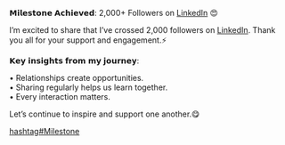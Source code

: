 𝗠𝗶𝗹𝗲𝘀𝘁𝝾𝗻𝗲 𝝖𝗰𝗵𝗶𝗲𝘃𝗲𝗱: 2,000+ Followers on [LinkedIn](https://www.linkedin.com/company/linkedin/) 😍  
  
I’m excited to share that I’ve crossed 2,000 followers on [LinkedIn](https://www.linkedin.com/company/linkedin/). Thank you all for your support and engagement.⚡  
  
𝗞𝗲𝘆 𝗶𝗻𝘀𝗶𝗴𝗵𝘁𝘀 𝗳𝗿𝝾𝗺 𝗺𝘆 𝗷𝝾𝘂𝗿𝗻𝗲𝘆:  
  
• Relationships create opportunities.  
• Sharing regularly helps us learn together.  
• Every interaction matters.  
  
Let’s continue to inspire and support one another.😋  
  
  
[hashtag#Milestone](https://www.linkedin.com/feed/hashtag/?keywords=milestone&highlightedUpdateUrns=urn%3Ali%3Ashare%3A7250220481759301633) 